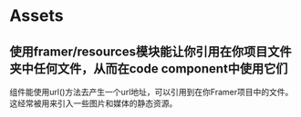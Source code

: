 # Assets

## 使用framer/resources模块能让你引用在你项目文件夹中任何文件，从而在code component中使用它们

组件能使用url\(\)方法去产生一个url地址，可以引用到在你Framer项目中的文件。这经常被用来引入一些图片和媒体的静态资源。

